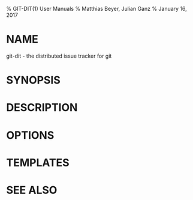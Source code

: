 % GIT-DIT(1) User Manuals
% Matthias Beyer, Julian Ganz
% January 16, 2017

# NAME

git-dit - the distributed issue tracker for git

# SYNOPSIS

# DESCRIPTION

# OPTIONS

# TEMPLATES

# SEE ALSO

